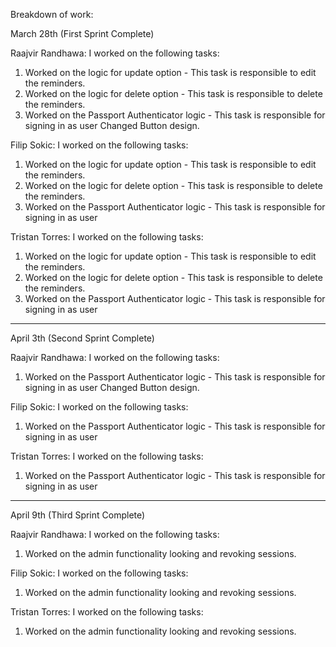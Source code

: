Breakdown of work: 

March 28th (First Sprint Complete)

Raajvir Randhawa: I worked on the following tasks:

1. Worked on the logic for update option - This task is responsible to edit the reminders.
2. Worked on the logic for delete option - This task is responsible to delete the reminders.
3. Worked on the Passport Authenticator logic - This task is responsible for signing in as user
Changed Button design.

Filip Sokic: I worked on the following tasks:

1. Worked on the logic for update option - This task is responsible to edit the reminders.
2. Worked on the logic for delete option - This task is responsible to delete the reminders.
3. Worked on the Passport Authenticator logic - This task is responsible for signing in as user

Tristan Torres: I worked on the following tasks:

1. Worked on the logic for update option - This task is responsible to edit the reminders.
2. Worked on the logic for delete option - This task is responsible to delete the reminders.
3. Worked on the Passport Authenticator logic - This task is responsible for signing in as user
-------------------------------------------------------------------------------------------------
April 3th (Second Sprint Complete)

Raajvir Randhawa: I worked on the following tasks:
1. Worked on the Passport Authenticator logic - This task is responsible for signing in as user
Changed Button design.

Filip Sokic: I worked on the following tasks:
1. Worked on the Passport Authenticator logic - This task is responsible for signing in as user

Tristan Torres: I worked on the following tasks:
1. Worked on the Passport Authenticator logic - This task is responsible for signing in as user
-------------------------------------------------------------------------------------------------
April 9th (Third Sprint Complete)

Raajvir Randhawa: I worked on the following tasks:
1. Worked on the admin functionality looking and revoking sessions.

Filip Sokic: I worked on the following tasks:
1. Worked on the admin functionality looking and revoking sessions.

Tristan Torres: I worked on the following tasks:
1. Worked on the admin functionality looking and revoking sessions.

